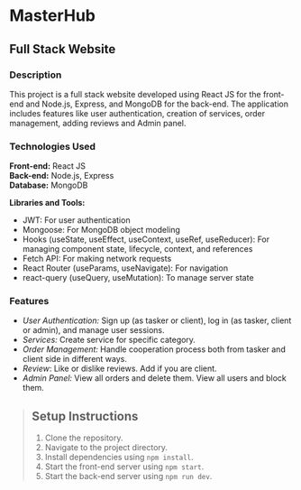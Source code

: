 # MasterHub
## Full Stack Website

### Description
This project is a full stack website developed using React JS for the front-end and Node.js, Express, and MongoDB for the back-end. The application includes features like user authentication, creation of services, order management, adding reviews and Admin panel.

### Technologies Used
**Front-end:** React JS  
**Back-end:** Node.js, Express  
**Database:** MongoDB 


**Libraries and Tools:**
- JWT: For user authentication
- Mongoose: For MongoDB object modeling
- Hooks (useState, useEffect, useContext, useRef, useReducer): For managing component state, lifecycle, context, and references
- Fetch API: For making network requests
- React Router (useParams, useNavigate): For navigation
- react-query (useQuery, useMutation): To manage server state



### Features
- *User Authentication:* Sign up (as tasker or client), log in (as tasker, client or admin), and manage user sessions.  
- *Services:* Create service for specific category.  
- *Order Management:* Handle cooperation process both from tasker and client side in different ways.  
- *Review*: Like or dislike reviews. Add if you are client.  
- *Admin Panel:* View all orders and delete them. View all users and block them. 


> ## Setup Instructions
> 1. Clone the repository.
> 2. Navigate to the project directory.
> 3. Install dependencies using `npm install`.
> 4. Start the front-end server using `npm start`.
> 5. Start the back-end server using `npm run dev`.
